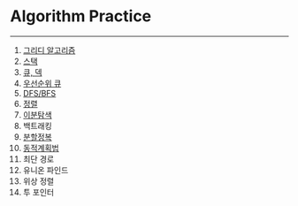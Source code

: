 # Algorithm Practice
---

1. [그리디 알고리즘](/BOJ/greedy)
2. [스택](/BOJ/stack)
3. [큐, 덱](/BOJ/queue)
4. [우선순위 큐](/BOJ/priority-queue)
5. [DFS/BFS](/BOJ/dfs)
6. [정렬](/BOJ/Sorting)
7. [이분탐색](/BOJ/binary_search)
8. 백트래킹
9. [분할정복](/BOJ/divide_and_conquer)
10. [동적계획법](/BOJ/dynamic_programming)
11. 최단 경로
12. 유니온 파인드
13. 위상 정렬
14. 투 포인터 